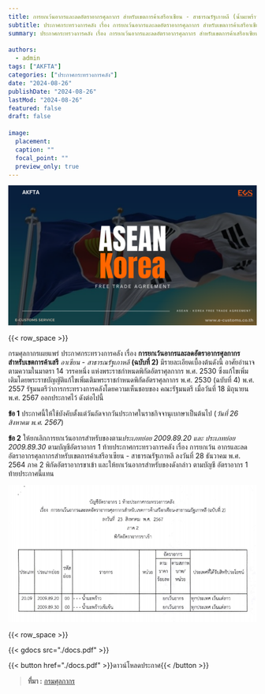 ```yaml
---
title: การยกเว้นอากรและลดอัตราอากรศุลกากร สำหรับเขตการค้าเสรีอาเซียน - สาธารณรัฐเกาหลี (น้ำมะพร้าว)
subtitle: ประกาศกระทรวงการคลัง เรื่อง การยกเว้นอากรและลดอัตราอากรศุลกากร สำหรับเขตการค้าเสรีอาเซียน - สาธารณรัฐเกาหลี (ฉบับที่ 2)
summary: ประกาศกระทรวงการคลัง เรื่อง การยกเว้นอากรและลดอัตราอากรศุลกากร สำหรับเขตการค้าเสรีอาเซียน - สาธารณรัฐเกาหลี (ฉบับที่ 2)

authors:
  - admin
tags: ["AKFTA"]
categories: ["ประกาศกระทรวงการคลัง"]
date: "2024-08-26"
publishDate: "2024-08-26"
lastMod: "2024-08-26"
featured: false
draft: false

image:
  placement:
  caption: ""
  focal_point: ""
  preview_only: true
---
```


![](featured.png)

{{< row_space >}}

กรมศุลกากรเผยแพร่ ประกาศกระทรวงการคลัง เรื่อง **การยกเว้นอากรและลดอัตราอากรศุลกากร สำหรับเขตการค้าเสรี** *อาเซียน - สาธารณรัฐเกาหลี* **(ฉบับที่ 2)** มีรายละเอียดเบื้องต้นดังนี้ อาศัยอำนาจตามความในมาตรา 14 วรรคหนึ่ง แห่งพระราชกำหนดพิกัดอัตราศุลกากร พ.ศ. 2530 ซึ่งแก้ไขเพิ่มเติมโดยพระราชบัญญัติแก้ไขเพิ่มเติมพระราชกำหนดพิกัดอัตราศุลกากร พ.ศ. 2530 (ฉบับที่ 4) พ.ศ. 2557 รัฐมนตรีว่าการกระทรวงการคลังโดยความเห็นชอบของ คณะรัฐมนตรี เมื่อวันที่ 18 มิถุนายน พ.ศ. 2567 ออกประกาศไว้ ดังต่อไปนี้

**ข้อ 1** ประกาศนี้ให้ใช้บังคับตั้งแต่วันถัดจากวันประกาศในราชกิจจานุเบกษาเป็นต้นไป (*วันที่ 26 สิงหาคม พ.ศ. 2567*)

**ข้อ 2** ให้ยกเลิกการยกเว้นอากรสำหรับของตาม*ประเภทย่อย 2009.89.20 และ ประเภทย่อย 2009.89.30* ตามบัญชีอัตราอากร 1 ท้ายประกาศกระทรวงการคลัง เรื่อง การยกเว้น อากรและลดอัตราอากรศุลกากรสำหรับเขตการค้าเสรีอาเซียน - สาธารณรัฐเกาหลี ลงวันที่ 28 ธันวาคม พ.ศ. 2564 ภาค 2 พิกัดอัตราอากรขาเข้า และให้ยกเว้นอากรสำหรับของดังกล่าว ตามบัญชี อัตราอากร 1 ท้ายประกาศนี้แทน

![](img-01.png)



{{< row_space >}}

{{< gdocs src="./docs.pdf" >}}


{{< button href="./docs.pdf" >}}ดาวน์โหลดประกาศ{{< /button >}}




> **ที่มา :** [กรมศุลกากร](https://www.customs.go.th/cont_strc_download_with_docno_date.php?lang=th&top_menu=menu_homepage&current_id=14232a324147505f49464b48464b47)

